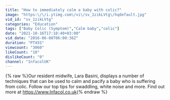 ```yaml
---
title: "How to immediately calm a baby with colic?"
image: "https:\/\/i.ytimg.com\/vi\/sv_1zikLVtg\/hqdefault.jpg"
vid_id: "sv_1zikLVtg"
categories: "Education"
tags: ["Baby Colic (Symptom)","Calm baby","colic"]
date: "2021-10-16T17:18:40+03:00"
vid_date: "2016-06-08T06:00:36Z"
duration: "PT45S"
viewcount: "3060"
likeCount: "10"
dislikeCount: "0"
channel: "InfacolUK"
---
```

{% raw %}Our resident midwife, Lara Basini,  displays a number of techniques that can be used to calm and pacify a baby who is suffering from colic.  Follow our top tips for swaddling, white noise and more. Find out more at <a rel="nofollow" target="blank" href="https://www.Infacol.co.uk">https://www.Infacol.co.uk</a>{% endraw %}
